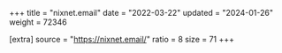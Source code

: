 +++
title = "nixnet.email"
date = "2022-03-22"
updated = "2024-01-26"
weight = 72346

[extra]
source = "https://nixnet.email/"
ratio = 8
size = 71
+++

